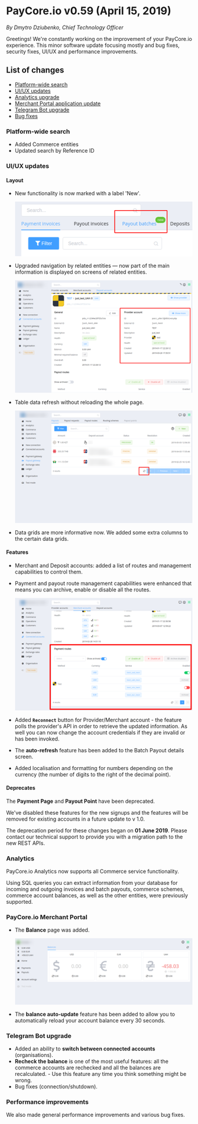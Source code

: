 # **PayCore.io v0.59 (April 15, 2019)**

*By Dmytro Dziubenko, Chief Technology Officer*

Greetings! We're constantly working on the improvement of your PayCore.io experience. This minor software update focusing mostly and bug fixes, security fixes, UI/UX and performance improvements.

## List of changes
   
- [Platform-wide search](#platform-wide-search)
- [UI/UX updates](#uiux-updates)
- [Analytics upgrade](#analytics)
- [Merchant Portal application update](#paycoreio-merchant-portal)
- [Telegram Bot upgrade](#telegram-bot-upgrade)
- [Bug fixes](#performance-improvements)

### Platform-wide search

- Added Commerce entities
- Updated search by Reference ID

### UI/UX updates

#### Layout

- New functionality is now marked with a label 'New'.

    ![new](images/v0.59/new_badge.png)

- Upgraded navigation by related entities — now part of the main information is displayed on screens of related entities.

    ![Related data](images/v0.59/related_data.png)

- Table data refresh without reloading the whole page.
    
    ![Grid refresh](images/v0.59/grid_refresh.png)

- Data grids are more informative now. We added some extra columns to the certain data grids.

#### Features

- Merchant and Deposit accounts: added a list of routes and management capabilities to control them.
- Payment and payout route management capabilities were enhanced that means you can archive, enable or disable all the routes.

     ![Routes](images/v0.59/acc_routes.png)

- Added **`Reconnect`** button for Provider/Merchant account - the feature polls the provider's API in order to retrieve the updated information. As well you can now change the account credentials if they are invalid or has been invoked. 
- The **auto-refresh** feature has been added to the Batch Payout details screen.
- Added localisation and formatting for numbers depending on the currency (the number of digits to the right of the decimal point).

#### Deprecates

The **Payment Page** and **Payout Point** have been deprecated. 

We've disabled these features for the new signups and the features will be removed for existing accounts in a future update to v 1.0. 

The deprecation period for these changes began on **01 June 2019**. Please contact our technical support to provide you with a migration path to the new REST APIs.

### Analytics

PayCore.io Analytics now supports all Commerce service functionality. 

Using SQL queries you can extract information from your database for incoming and outgoing invoices and batch payouts, commerce schemes, commerce account balances, as well as the other entities, were previously supported.


### PayCore.io Merchant Portal

- The **Balance** page was added.

    ![Balances](images/v0.59/balances.png)

- The **balance auto-update** feature has been added to allow you to automatically reload your account balance every 30 seconds.

### Telegram Bot upgrade

- Added an ability to **switch between connected accounts** (organisations).
- **Recheck the balance** is one of the most useful features: all the commerce accounts are rechecked and all the balances are recalculated. - Use this feature any time you think something might be wrong.
- Bug fixes (connection/shutdown).

<!--
### New Integrations

We have established a new integration with:

- [Neteller](https://www.neteller.com/)
- [Tranzzo](https://tranzzo.com/)
- [Parimatch](https://parimatch.com/)
- [Piastrix](https://piastrix.com/)

For a list of all available integrations, please visit [Payment Providers](https://dashboard.paycore.io/connect-directory/payment-providers) page.
-->

### Performance improvements

We also made general performance improvements and various bug fixes.


